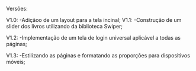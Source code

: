 Versões:

  V1.0:
    -Adiçãoo de um layout para a tela incinal;
  V1.1:
    -Construção de um slider dos livros utilizando da biblioteca Swiper;

  V1.2:
    -Implementação de um tela de login universal aplicável a todas as páginas;
    
  V1.3:
    -Estilizando as páginas e formatando as proporções para dispositivos móveis;